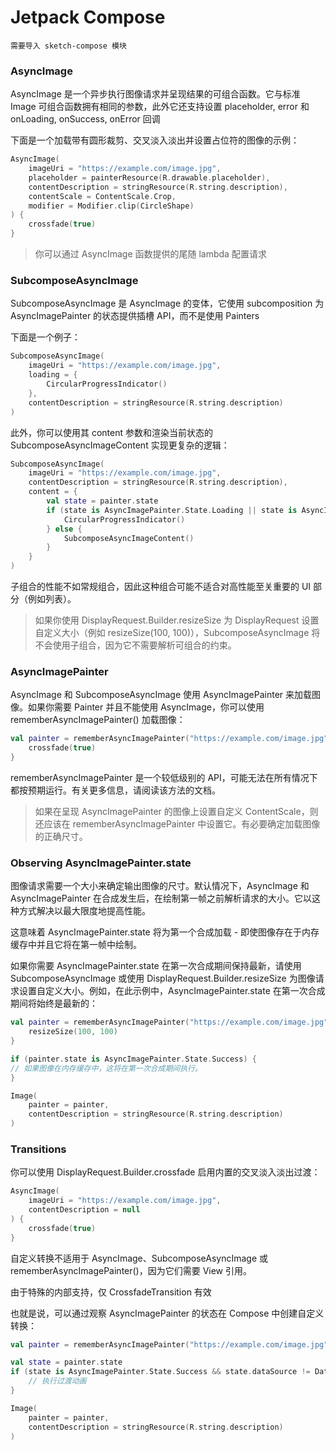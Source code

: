 # Jetpack Compose

`需要导入 sketch-compose 模块`

### AsyncImage

AsyncImage 是一个异步执行图像请求并呈现结果的可组合函数。它与标准 Image 可组合函数拥有相同的参数，此外它还支持设置 placeholder, error 和 onLoading,
onSuccess, onError 回调

下面是一个加载带有圆形裁剪、交叉淡入淡出并设置占位符的图像的示例：

```kotlin
AsyncImage(
    imageUri = "https://example.com/image.jpg",
    placeholder = painterResource(R.drawable.placeholder),
    contentDescription = stringResource(R.string.description),
    contentScale = ContentScale.Crop,
    modifier = Modifier.clip(CircleShape)
) {
    crossfade(true)
}
```

> 你可以通过 AsyncImage 函数提供的尾随 lambda 配置请求

### SubcomposeAsyncImage

SubcomposeAsyncImage 是 AsyncImage 的变体，它使用 subcomposition 为 AsyncImagePainter 的状态提供插槽 API，而不是使用
Painters

下面是一个例子：

```kotlin
SubcomposeAsyncImage(
    imageUri = "https://example.com/image.jpg",
    loading = {
        CircularProgressIndicator()
    },
    contentDescription = stringResource(R.string.description)
)
```

此外，你可以使用其 content 参数和渲染当前状态的 SubcomposeAsyncImageContent 实现更复杂的逻辑：

```kotlin
SubcomposeAsyncImage(
    imageUri = "https://example.com/image.jpg",
    contentDescription = stringResource(R.string.description),
    content = {
        val state = painter.state
        if (state is AsyncImagePainter.State.Loading || state is AsyncImagePainter.State.Error) {
            CircularProgressIndicator()
        } else {
            SubcomposeAsyncImageContent()
        }
    }
)
```

子组合的性能不如常规组合，因此这种组合可能不适合对高性能至关重要的 UI 部分（例如列表）。

> 如果你使用 DisplayRequest.Builder.resizeSize 为 DisplayRequest 设置自定义大小（例如 resizeSize(100, 100)），SubcomposeAsyncImage 将不会使用子组合，因为它不需要解析可组合的约束。

### AsyncImagePainter

AsyncImage 和 SubcomposeAsyncImage 使用 AsyncImagePainter 来加载图像。如果你需要 Painter 并且不能使用 AsyncImage，你可以使用
rememberAsyncImagePainter() 加载图像：

```kotlin
val painter = rememberAsyncImagePainter("https://example.com/image.jpg") {
    crossfade(true)
}
```

rememberAsyncImagePainter 是一个较低级别的 API，可能无法在所有情况下都按预期运行。有关更多信息，请阅读该方法的文档。

> 如果在呈现 AsyncImagePainter 的图像上设置自定义 ContentScale，则还应该在 rememberAsyncImagePainter 中设置它。有必要确定加载图像的正确尺寸。

### Observing AsyncImagePainter.state

图像请求需要一个大小来确定输出图像的尺寸。默认情况下，AsyncImage 和 AsyncImagePainter 在合成发生后，在绘制第一帧之前解析请求的大小。它以这种方式解决以最大限度地提高性能。

这意味着 AsyncImagePainter.state 将为第一个合成加载 - 即使图像存在于内存缓存中并且它将在第一帧中绘制。

如果你需要 AsyncImagePainter.state 在第一次合成期间保持最新，请使用 SubcomposeAsyncImage 或使用
DisplayRequest.Builder.resizeSize 为图像请求设置自定义大小。例如，在此示例中，AsyncImagePainter.state 在第一次合成期间将始终是最新的：

```kotlin
val painter = rememberAsyncImagePainter("https://example.com/image.jpg") {
    resizeSize(100, 100)
}

if (painter.state is AsyncImagePainter.State.Success) {
// 如果图像在内存缓存中，这将在第一次合成期间执行。
}

Image(
    painter = painter,
    contentDescription = stringResource(R.string.description)
)

```

### Transitions

你可以使用 DisplayRequest.Builder.crossfade 启用内置的交叉淡入淡出过渡：

```kotlin
AsyncImage(
    imageUri = "https://example.com/image.jpg",
    contentDescription = null
) {
    crossfade(true)
}
```

自定义转换不适用于 AsyncImage、SubcomposeAsyncImage 或 rememberAsyncImagePainter()，因为它们需要 View 引用。

由于特殊的内部支持，仅 CrossfadeTransition 有效

也就是说，可以通过观察 AsyncImagePainter 的状态在 Compose 中创建自定义转换：

```kotlin
val painter = rememberAsyncImagePainter("https://example.com/image.jpg")

val state = painter.state
if (state is AsyncImagePainter.State.Success && state.dataSource != DataSource.MEMORY_CACHE) {
    // 执行过渡动画
}

Image(
    painter = painter,
    contentDescription = stringResource(R.string.description)
)
```
